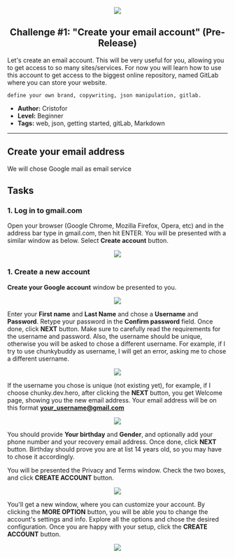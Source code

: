 <p align="center">
  <img src ="../../img/Q5/Q5C1_gmail01.jpg" />
</p>

<p align="center">
  <h2 align="center"> Challenge #1: "Create your email account" (Pre-Release)</h2>
</p>

Let's create an email account. This will be very useful for you, allowing you to get access to so many sites/services. For now you will learn how to use this account to get access to the biggest online repository, named GitLab where you can store your website.
```$xslt
define your own brand, copywriting, json manipulation, gitlab.
```


* **Author:** Cristofor
* **Level:** Beginner
* **Tags:** web, json, getting started, gitLab, Markdown

---
###

## Create your email address
We will chose Google mail as email service

## Tasks

### 1. Log in to gmail.com
Open your browser (Google Chrome, Mozilla Firefox, Opera, etc) and in the address bar type in gmail.com, then hit ENTER. You will be presented with a similar window as below. Select **Create account** button.

<p align="center">
  <img src ="../../img/Q5/Q5C1_gmail02.jpg" />
</p>

### 1. Create a new account
**Create your Google account** window be presented to you.
<p align="center">
<img src="../../img/Q5/Q5C1_gmail03.jpg" />
</p>

Enter your **First name** and **Last Name** and chose a **Username** and **Password**. Retype your password in the **Confirm password** field. Once done, click **NEXT** button. Make sure to carefully read the requirements for the username and password. Also, the username should be unique, otherwise you will be asked to chose a different username. For example, if I try to use chunkybuddy as username, I will get an error, asking me to chose a different username.

<p align="center">
<img src="../../img/Q5/Q5C1_gmail04.jpg" />
</p>

If the username you chose is unique (not existing yet), for example, if I choose chunky.dev.hero, after clicking the **NEXT** button, you get Welcome page, showing you the new email address. Your email address will be on this format **your_username@gmail.com**

<p align="center">
<img src="../../img/Q5/Q5C1_gmail05.jpg" />
</p>

You should provide **Your birthday** and **Gender**, and optionally add your phone number and your recovery email address. Once done, click **NEXT** button. Birthday should prove you are at list 14 years old, so you may have to chose it accordingly.

You will be presented the Privacy and Terms window. Check the two boxes, and click **CREATE ACCOUNT** button.
<p align="center">
<img src="../../img/Q5/Q5C1_gmail06.jpg" />
</p>

You'll get a new window, where you can customize your account. By clicking the **MORE OPTION** button, you will be able you to change the account's settings and info. Explore all the options and chose the desired configuration. Once you are happy with your setup, click the **CREATE ACCOUNT** button.

<p align="center">
<img src="../../img/Q5/Q5C1_gmail07.jpg" />
</p>
